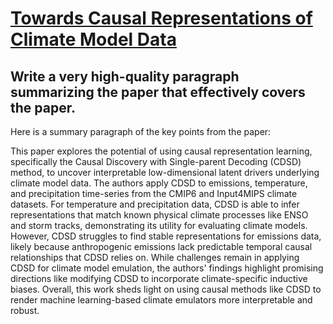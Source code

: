 # [Towards Causal Representations of Climate Model Data](https://arxiv.org/abs/2312.02858)

## Write a very high-quality paragraph summarizing the paper that effectively covers the paper.

 Here is a summary paragraph of the key points from the paper:

This paper explores the potential of using causal representation learning, specifically the Causal Discovery with Single-parent Decoding (CDSD) method, to uncover interpretable low-dimensional latent drivers underlying climate model data. The authors apply CDSD to emissions, temperature, and precipitation time-series from the CMIP6 and Input4MIPS climate datasets. For temperature and precipitation data, CDSD is able to infer representations that match known physical climate processes like ENSO and storm tracks, demonstrating its utility for evaluating climate models. However, CDSD struggles to find stable representations for emissions data, likely because anthropogenic emissions lack predictable temporal causal relationships that CDSD relies on. While challenges remain in applying CDSD for climate model emulation, the authors' findings highlight promising directions like modifying CDSD to incorporate climate-specific inductive biases. Overall, this work sheds light on using causal methods like CDSD to render machine learning-based climate emulators more interpretable and robust.
